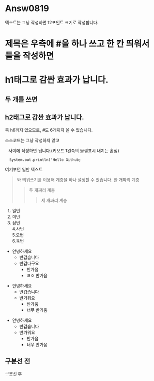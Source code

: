 # Answ0819

<!-- 텍스트 적기 -->
텍스트는 그냥 작성하면 12포인트 크기로 작성합니다.

<!-- 제목 -->
# 제목은 우측에 #을 하나 쓰고 한 칸 띄워서 들을 작성하면
<h1>h1태그로 감싼 효과가 납니다.</h1>

## 두 개를 쓰면
<h2>h2태그로 감싼 효과가 납니다.</h2>

즉 h6까지 있으므로, #도 6개까지 쓸 수 있습니다.


<!-- 소스코드 게시 1 -->
소스코드는 그냥 작성하지 않고

``` ``` 사이에 작성하면 됩니다.(키보드 1왼쪽의 물결표시 내지는 홑점)

```
  System.out.println("Hello Github;
```

여기부턴 일반 텍스트

<!-- 코드 들여쓰기 계층 만들기 -->

>와 띄워쓰기를 이용해 계층을 하나 설정할 수 있습니다.
> 한 개짜리 계층
> > 두 개짜리 계층
> > > 세 개짜리 계층

<!-- 숫자 목록 -->
1. 일번
2. 이번
3. 삼번<br>
4.사번<br>
5.오번<br>
6.육번<br>

<!-- 순서 없는 목록 1(+) -->
+ 안녕하세요
  + 반갑습니다
  + 반갑다구요
    + 반가움
    + ㄹㅇ 반가움
    
<!-- 순서 없는 목록 2(*) -->
* 안녕하세요
  * 반갑습니다
  * 반가워요
    * 반가움
    * 너무 반가움
  
<!-- 순서 없는 목록 3(-) -->
- 안녕하세요
  - 반갑습니다
  - 반가워요
    - 반가움
    - 너무 반가움

<!-- 구분선 작성하기 -->
구분선  전
--
구분선 후
